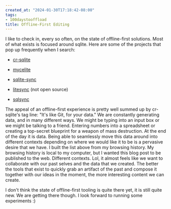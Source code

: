 ```yaml
---
created_at: "2024-01-30T17:18:42-08:00"
tags:
- 100daystooffload
title: Offline-First Editing
---
```


I like to check in, every so often, on the state of offline-first solutions. Most of what exists is focused around sqlite. Here are some of the projects that pop up frequently when I search:

- [cr-sqlite](https://github.com/vlcn-io/cr-sqlite)

- [mycelite](https://github.com/mycelial/mycelite?tab=readme-ov-file)

- [sqlite-sync](https://github.com/sqlite-sync/SQLite-sync.com)

- [litesync](https://litesync.io/en/) (not open source)

- [sqlsync](https://github.com/orbitinghail/sqlsync)


The appeal of an offline-first experience is pretty well summed up by cr-sqlite's tag line: "It's like Git, for your data." We are constantly generating data, and in many different ways. We might be typing into an input box or we might be talking to a friend. Entering numbers into a spreadsheet or creating a top-secret blueprint for a weapon of mass destruction. At the end of the day it is data. Being able to seamlessly move this data around into different contexts depending on where we would like it to be is a pervasive desire that we have. I built the list above from my browsing history. My browsing history is local to my computer, but I wanted this blog post to be published to the web. Different contexts. Lol, it almost feels like we want to collaborate with our past selves and the data that we created. The better the tools that exist to quickly grab an artifact of the past and compose it together with our ideas in the moment, the more interesting content we can create.

I don't think the state of offline-first tooling is quite there yet, it is still quite new. We are getting there though. I look forward to running some experiments :)